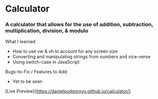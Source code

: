 # Calculator

### A calculator that allows for the use of addition, subtraction, multiplication, division, & modulo

What I learned

* How to use vw & vh to account for any screen size
* Converting and manipulating strings from numbers and vice-verse
* Using switch-case in JavaScript

Bugs-to-Fix / Features to Add:

* Yet to be seen

[Live Preview]{https://danielpodgornyy.github.io/calculator/}